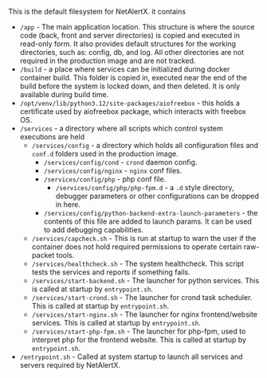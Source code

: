 
This is the default filesystem for NetAlertX. it contains

- `/app` - The main application location.  This structure is where the source code (back, front and server directories) is copied and executed in read-only form. It also provides default structures for the working directories, such as: config, db, and log. All other directories are not required in the production image and are not tracked.
- `/build` - a place where services can be initialized during docker container build. This folder is copied in, executed near the end of the build before the system is locked down, and then deleted.  It is only available during build time.
- `/opt/venv/lib/python3.12/site-packages/aiofreebox` - this holds a certificate used by aiofreebox package, which interacts with freebox OS.
- `/services` - a directory where all scripts which control system executions are held
    - `/services/config` - a directory which holds all configuration files and `conf.d` folders used in the production image.
        - `/services/config/cond` - `crond` daemon config.
        - `/services/config/nginx` - `nginx` conf files.
        - `/services/config/php` - php conf file.
            - `/services/config/php/php-fpm.d` - a `.d` style directory, debugger parameters or other configurations can be dropped in here.
        - `/services/config/python-backend-extra-launch-parameters` - the contents of this file are added to launch params. It can be used to add debugging capabilities.
    - `/services/capcheck.sh` - This is run at startup to warn the user if the container does not hold required permissions to operate certain raw-packet tools.
    - `/services/healthcheck.sh` - The system healthcheck. This script tests the services and reports if something fails.
    - `/services/start-backend.sh` - The launcher for python services. This is called at startup by `entrypoint.sh`.
    - `/services/start-crond.sh` - The launcher for crond task scheduler. This is called at startup by `entrypoint.sh`.
    - `/services/start-nginx.sh` - The launcher for nginx frontend/website services. This is called at startup by `entrypoint.sh`.
    - `/services/start-php-fpm.sh` - The launcher for php-fpm, used to interpret php for the frontend website. This is called at startup by `entrypoint.sh`.
- `/entrypoint.sh` - Called at system startup to launch all services and servers required by NetAlertX.